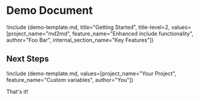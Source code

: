 # Demo Document

!include (demo-template.md, title="Getting Started", title-level=2, values=[project_name="md2md", feature_name="Enhanced include functionality", author="Foo Bar", internal_section_name="Key Features"])

## Next Steps

!include (demo-template.md, values=[project_name="Your Project", feature_name="Custom variables", author="You"])

That's it!
